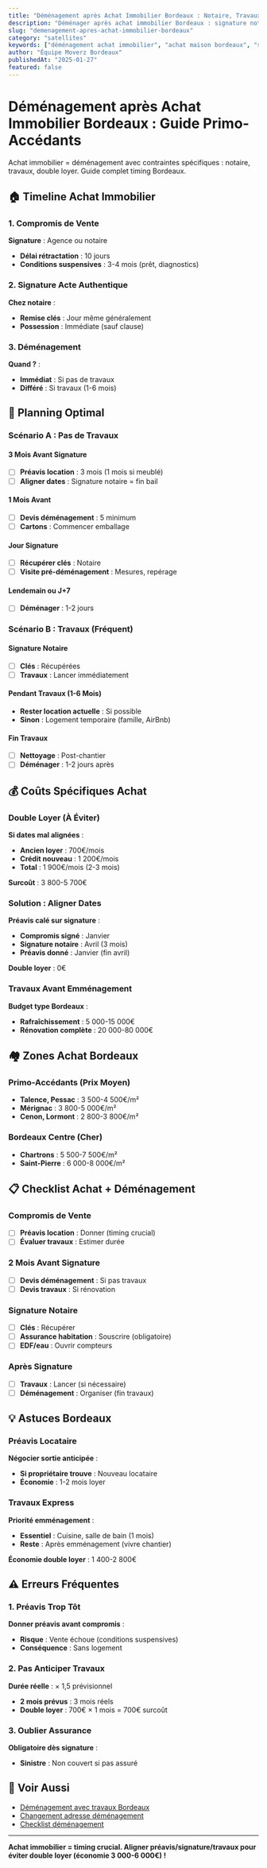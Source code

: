 ```yaml
---
title: "Déménagement après Achat Immobilier Bordeaux : Notaire, Travaux, Timing"
description: "Déménager après achat immobilier Bordeaux : signature notaire, délai possession, travaux avant emménagement, double loyer. Planning optimal, astuces."
slug: "demenagement-apres-achat-immobilier-bordeaux"
category: "satellites"
keywords: ["déménagement achat immobilier", "achat maison bordeaux", "signature notaire déménagement", "travaux avant emménagement", "double loyer"]
author: "Équipe Moverz Bordeaux"
publishedAt: "2025-01-27"
featured: false
---
```


# Déménagement après Achat Immobilier Bordeaux : Guide Primo-Accédants

Achat immobilier = déménagement avec contraintes spécifiques : notaire, travaux, double loyer. Guide complet timing Bordeaux.

## 🏠 Timeline Achat Immobilier

### 1. Compromis de Vente
**Signature** : Agence ou notaire
- **Délai rétractation** : 10 jours
- **Conditions suspensives** : 3-4 mois (prêt, diagnostics)

### 2. Signature Acte Authentique
**Chez notaire** :
- **Remise clés** : Jour même généralement
- **Possession** : Immédiate (sauf clause)

### 3. Déménagement
**Quand ?** :
- **Immédiat** : Si pas de travaux
- **Différé** : Si travaux (1-6 mois)

## 📅 Planning Optimal

### Scénario A : Pas de Travaux

#### 3 Mois Avant Signature
- [ ] **Préavis location** : 3 mois (1 mois si meublé)
- [ ] **Aligner dates** : Signature notaire = fin bail

#### 1 Mois Avant
- [ ] **Devis déménagement** : 5 minimum
- [ ] **Cartons** : Commencer emballage

#### Jour Signature
- [ ] **Récupérer clés** : Notaire
- [ ] **Visite pré-déménagement** : Mesures, repérage

#### Lendemain ou J+7
- [ ] **Déménager** : 1-2 jours

### Scénario B : Travaux (Fréquent)

#### Signature Notaire
- [ ] **Clés** : Récupérées
- [ ] **Travaux** : Lancer immédiatement

#### Pendant Travaux (1-6 Mois)
- **Rester location actuelle** : Si possible
- **Sinon** : Logement temporaire (famille, AirBnb)

#### Fin Travaux
- [ ] **Nettoyage** : Post-chantier
- [ ] **Déménager** : 1-2 jours après

## 💰 Coûts Spécifiques Achat

### Double Loyer (À Éviter)
**Si dates mal alignées** :
- **Ancien loyer** : 700€/mois
- **Crédit nouveau** : 1 200€/mois
- **Total** : 1 900€/mois (2-3 mois)

**Surcoût** : 3 800-5 700€

### Solution : Aligner Dates
**Préavis calé sur signature** :
- **Compromis signé** : Janvier
- **Signature notaire** : Avril (3 mois)
- **Préavis donné** : Janvier (fin avril)

**Double loyer** : 0€

### Travaux Avant Emménagement
**Budget type Bordeaux** :
- **Rafraîchissement** : 5 000-15 000€
- **Rénovation complète** : 20 000-80 000€

## 🏘️ Zones Achat Bordeaux

### Primo-Accédants (Prix Moyen)
- **Talence, Pessac** : 3 500-4 500€/m²
- **Mérignac** : 3 800-5 000€/m²
- **Cenon, Lormont** : 2 800-3 800€/m²

### Bordeaux Centre (Cher)
- **Chartrons** : 5 500-7 500€/m²
- **Saint-Pierre** : 6 000-8 000€/m²

## 📋 Checklist Achat + Déménagement

### Compromis de Vente
- [ ] **Préavis location** : Donner (timing crucial)
- [ ] **Évaluer travaux** : Estimer durée

### 2 Mois Avant Signature
- [ ] **Devis déménagement** : Si pas travaux
- [ ] **Devis travaux** : Si rénovation

### Signature Notaire
- [ ] **Clés** : Récupérer
- [ ] **Assurance habitation** : Souscrire (obligatoire)
- [ ] **EDF/eau** : Ouvrir compteurs

### Après Signature
- [ ] **Travaux** : Lancer (si nécessaire)
- [ ] **Déménagement** : Organiser (fin travaux)

## 💡 Astuces Bordeaux

### Préavis Locataire
**Négocier sortie anticipée** :
- **Si propriétaire trouve** : Nouveau locataire
- **Économie** : 1-2 mois loyer

### Travaux Express
**Priorité emménagement** :
- **Essentiel** : Cuisine, salle de bain (1 mois)
- **Reste** : Après emménagement (vivre chantier)

**Économie double loyer** : 1 400-2 800€

## ⚠️ Erreurs Fréquentes

### 1. Préavis Trop Tôt
**Donner préavis avant compromis** :
- **Risque** : Vente échoue (conditions suspensives)
- **Conséquence** : Sans logement

### 2. Pas Anticiper Travaux
**Durée réelle** : × 1,5 prévisionnel
- **2 mois prévus** : 3 mois réels
- **Double loyer** : 700€ × 1 mois = 700€ surcoût

### 3. Oublier Assurance
**Obligatoire dès signature** :
- **Sinistre** : Non couvert si pas assuré

## 🔗 Voir Aussi

- [Déménagement avec travaux Bordeaux](/blog/satellites/demenagement-travaux-bordeaux)
- [Changement adresse déménagement](/blog/satellites/changement-adresse-demenagement-bordeaux)
- [Checklist déménagement](/blog/satellites/checklist-demenagement-bordeaux)

---

**Achat immobilier = timing crucial. Aligner préavis/signature/travaux pour éviter double loyer (économie 3 000-6 000€) !**


